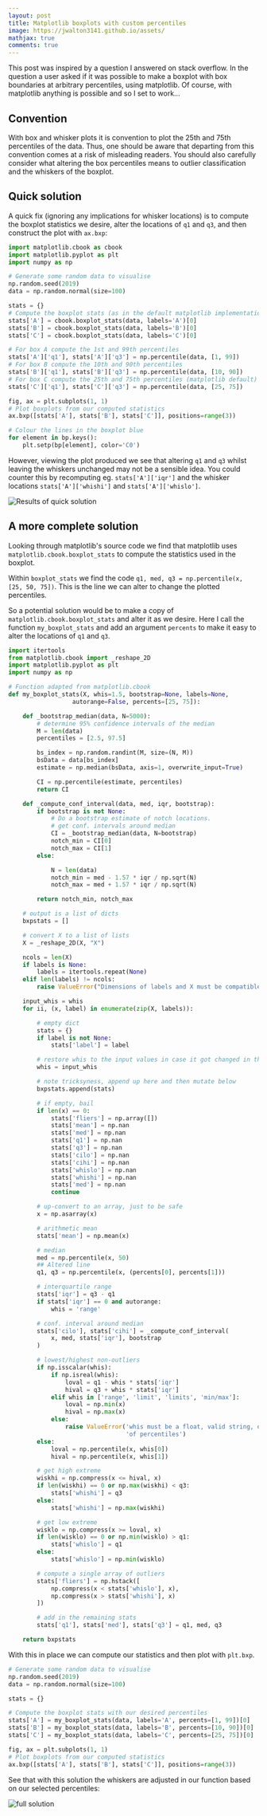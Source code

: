 ```yaml
---
layout: post
title: Matplotlib boxplots with custom percentiles
image: https://jwalton3141.github.io/assets/
mathjax: true
comments: true
---
```


This post was inspired by a question I answered on stack overflow. In the question a user asked if it was possible to make a boxplot with box boundaries at arbitrary percentiles, using matplotlib. Of course, with matplotlib anything is possible and so I set to work...

## Convention

With box and whisker plots it is convention to plot the 25th and 75th percentiles of the data. Thus, one should be aware that departing from this convention comes at a risk of misleading readers. You should also carefully consider what altering the box percentiles means to outlier classification and the whiskers of the boxplot.

## Quick solution

A quick fix (ignoring any implications for whisker locations) is to compute the boxplot statistics we desire, alter the locations of ```q1``` and ```q3```, and then construct the plot with ```ax.bxp```:

```py
import matplotlib.cbook as cbook
import matplotlib.pyplot as plt
import numpy as np

# Generate some random data to visualise
np.random.seed(2019)
data = np.random.normal(size=100)

stats = {}
# Compute the boxplot stats (as in the default matplotlib implementation)
stats['A'] = cbook.boxplot_stats(data, labels='A')[0]
stats['B'] = cbook.boxplot_stats(data, labels='B')[0]
stats['C'] = cbook.boxplot_stats(data, labels='C')[0]

# For box A compute the 1st and 99th percentiles
stats['A']['q1'], stats['A']['q3'] = np.percentile(data, [1, 99])
# For box B compute the 10th and 90th percentiles
stats['B']['q1'], stats['B']['q3'] = np.percentile(data, [10, 90])
# For box C compute the 25th and 75th percentiles (matplotlib default)
stats['C']['q1'], stats['C']['q3'] = np.percentile(data, [25, 75])

fig, ax = plt.subplots(1, 1)
# Plot boxplots from our computed statistics
ax.bxp([stats['A'], stats['B'], stats['C']], positions=range(3))

# Colour the lines in the boxplot blue
for element in bp.keys():
    plt.setp(bp[element], color='C0')
```

However, viewing the plot produced we see that altering ```q1``` and ```q3``` whilst leaving the whiskers unchanged may not be a sensible idea. You could counter this by recomputing eg. ```stats['A']['iqr']``` and the whisker locations ```stats['A']['whishi']``` and ```stats['A']['whislo']```.

<img src="/assets/boxplots/quick_solution.png" alt="Results of quick solution" class="center">

## A more complete solution

Looking through matplotlib's source code we find that matplotlib uses ```matplotlib.cbook.boxplot_stats``` to compute the statistics used in the boxplot.

Within ```boxplot_stats``` we find the code ```q1, med, q3 = np.percentile(x, [25, 50, 75])```. This is the line we can alter to change the plotted percentiles.

So a potential solution would be to make a copy of ```matplotlib.cbook.boxplot_stats``` and alter it as we desire. Here I call the function ```my_boxplot_stats``` and add an argument ```percents``` to make it easy to alter the locations of ```q1``` and ```q3```.

```py
import itertools
from matplotlib.cbook import _reshape_2D
import matplotlib.pyplot as plt
import numpy as np

# Function adapted from matplotlib.cbook
def my_boxplot_stats(X, whis=1.5, bootstrap=None, labels=None,
                  autorange=False, percents=[25, 75]):

    def _bootstrap_median(data, N=5000):
        # determine 95% confidence intervals of the median
        M = len(data)
        percentiles = [2.5, 97.5]

        bs_index = np.random.randint(M, size=(N, M))
        bsData = data[bs_index]
        estimate = np.median(bsData, axis=1, overwrite_input=True)

        CI = np.percentile(estimate, percentiles)
        return CI

    def _compute_conf_interval(data, med, iqr, bootstrap):
        if bootstrap is not None:
            # Do a bootstrap estimate of notch locations.
            # get conf. intervals around median
            CI = _bootstrap_median(data, N=bootstrap)
            notch_min = CI[0]
            notch_max = CI[1]
        else:

            N = len(data)
            notch_min = med - 1.57 * iqr / np.sqrt(N)
            notch_max = med + 1.57 * iqr / np.sqrt(N)

        return notch_min, notch_max

    # output is a list of dicts
    bxpstats = []

    # convert X to a list of lists
    X = _reshape_2D(X, "X")

    ncols = len(X)
    if labels is None:
        labels = itertools.repeat(None)
    elif len(labels) != ncols:
        raise ValueError("Dimensions of labels and X must be compatible")

    input_whis = whis
    for ii, (x, label) in enumerate(zip(X, labels)):

        # empty dict
        stats = {}
        if label is not None:
            stats['label'] = label

        # restore whis to the input values in case it got changed in the loop
        whis = input_whis

        # note tricksyness, append up here and then mutate below
        bxpstats.append(stats)

        # if empty, bail
        if len(x) == 0:
            stats['fliers'] = np.array([])
            stats['mean'] = np.nan
            stats['med'] = np.nan
            stats['q1'] = np.nan
            stats['q3'] = np.nan
            stats['cilo'] = np.nan
            stats['cihi'] = np.nan
            stats['whislo'] = np.nan
            stats['whishi'] = np.nan
            stats['med'] = np.nan
            continue

        # up-convert to an array, just to be safe
        x = np.asarray(x)

        # arithmetic mean
        stats['mean'] = np.mean(x)

        # median
        med = np.percentile(x, 50)
        ## Altered line
        q1, q3 = np.percentile(x, (percents[0], percents[1]))

        # interquartile range
        stats['iqr'] = q3 - q1
        if stats['iqr'] == 0 and autorange:
            whis = 'range'

        # conf. interval around median
        stats['cilo'], stats['cihi'] = _compute_conf_interval(
            x, med, stats['iqr'], bootstrap
        )

        # lowest/highest non-outliers
        if np.isscalar(whis):
            if np.isreal(whis):
                loval = q1 - whis * stats['iqr']
                hival = q3 + whis * stats['iqr']
            elif whis in ['range', 'limit', 'limits', 'min/max']:
                loval = np.min(x)
                hival = np.max(x)
            else:
                raise ValueError('whis must be a float, valid string, or list '
                                 'of percentiles')
        else:
            loval = np.percentile(x, whis[0])
            hival = np.percentile(x, whis[1])

        # get high extreme
        wiskhi = np.compress(x <= hival, x)
        if len(wiskhi) == 0 or np.max(wiskhi) < q3:
            stats['whishi'] = q3
        else:
            stats['whishi'] = np.max(wiskhi)

        # get low extreme
        wisklo = np.compress(x >= loval, x)
        if len(wisklo) == 0 or np.min(wisklo) > q1:
            stats['whislo'] = q1
        else:
            stats['whislo'] = np.min(wisklo)

        # compute a single array of outliers
        stats['fliers'] = np.hstack([
            np.compress(x < stats['whislo'], x),
            np.compress(x > stats['whishi'], x)
        ])

        # add in the remaining stats
        stats['q1'], stats['med'], stats['q3'] = q1, med, q3

    return bxpstats
```
With this in place we can compute our statistics and then plot with ```plt.bxp```.

```py
# Generate some random data to visualise
np.random.seed(2019)
data = np.random.normal(size=100)

stats = {}

# Compute the boxplot stats with our desired percentiles
stats['A'] = my_boxplot_stats(data, labels='A', percents=[1, 99])[0]
stats['B'] = my_boxplot_stats(data, labels='B', percents=[10, 90])[0]
stats['C'] = my_boxplot_stats(data, labels='C', percents=[25, 75])[0]

fig, ax = plt.subplots(1, 1)
# Plot boxplots from our computed statistics
ax.bxp([stats['A'], stats['B'], stats['C']], positions=range(3))
```
See that with this solution the whiskers are adjusted in our function based on our selected percentiles:

<img src="/assets/boxplots/full_solution.png" alt="full solution" class="center">

